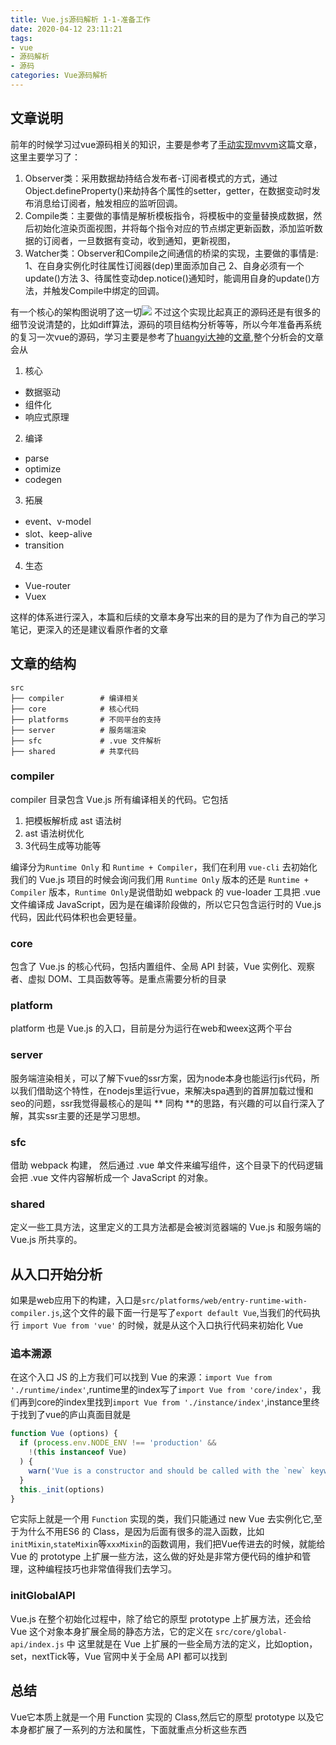 ```yaml
---
title: Vue.js源码解析 1-1-准备工作
date: 2020-04-12 23:11:21
tags:
- vue
- 源码解析
- 源码
categories: Vue源码解析
---
```


## 文章说明

前年的时候学习过vue源码相关的知识，主要是参考了[手动实现mvvm](https://github.com/DMQ/mvvm)这篇文章，这里主要学习了：
1. Observer类：采用数据劫持结合发布者-订阅者模式的方式，通过Object.defineProperty()来劫持各个属性的setter，getter，在数据变动时发布消息给订阅者，触发相应的监听回调。
2. Compile类：主要做的事情是解析模板指令，将模板中的变量替换成数据，然后初始化渲染页面视图，并将每个指令对应的节点绑定更新函数，添加监听数据的订阅者，一旦数据有变动，收到通知，更新视图，
3. Watcher类：Observer和Compile之间通信的桥梁的实现，主要做的事情是: 1、在自身实例化时往属性订阅器(dep)里面添加自己 2、自身必须有一个update()方法 3、待属性变动dep.notice()通知时，能调用自身的update()方法，并触发Compile中绑定的回调。

<!-- more -->

有一个核心的架构图说明了这一切![](https://cdn.liujiefront.com/images/vue-source/vue%E6%BA%90%E7%A0%81.png)
不过这个实现比起真正的源码还是有很多的细节没说清楚的，比如diff算法，源码的项目结构分析等等，所以今年准备再系统的复习一次vue的源码，学习主要是参考了[huangyi大神](https://github.com/ustbhuangyi)的[文章](https://github.com/ustbhuangyi/vue-analysis),整个分析会的文章会从
1. 核心
  - 数据驱动
  - 组件化
  - 响应式原理
2. 编译
  - parse
  - optimize
  - codegen
3. 拓展
  - event、v-model
  - slot、keep-alive
  - transition
4. 生态
  - Vue-router
  - Vuex

这样的体系进行深入，本篇和后续的文章本身写出来的目的是为了作为自己的学习笔记，更深入的还是建议看原作者的文章

## 文章的结构

```
src
├── compiler        # 编译相关 
├── core            # 核心代码 
├── platforms       # 不同平台的支持
├── server          # 服务端渲染
├── sfc             # .vue 文件解析
├── shared          # 共享代码
```
### compiler

compiler 目录包含 Vue.js 所有编译相关的代码。它包括
1. 把模板解析成 ast 语法树
2. ast 语法树优化
3. 3代码生成等功能等

编译分为`Runtime Only` 和 `Runtime + Compiler`，我们在利用 `vue-cli` 去初始化我们的 Vue.js 项目的时候会询问我们用 `Runtime Only` 版本的还是 `Runtime + Compiler` 版本，`Runtime Only`是说借助如 webpack 的 vue-loader 工具把 .vue 文件编译成 JavaScript，因为是在编译阶段做的，所以它只包含运行时的 Vue.js 代码，因此代码体积也会更轻量。

### core
包含了 Vue.js 的核心代码，包括内置组件、全局 API 封装，Vue 实例化、观察者、虚拟 DOM、工具函数等等。是重点需要分析的目录

### platform
platform 也是 Vue.js 的入口，目前是分为运行在web和weex这两个平台

### server
服务端渲染相关，可以了解下vue的ssr方案，因为node本身也能运行js代码，所以我们借助这个特性，在nodejs里运行vue，来解决spa遇到的首屏加载过慢和seo的问题，ssr我觉得最核心的是叫 ** 同构 **的思路，有兴趣的可以自行深入了解，其实ssr主要的还是学习思想。

### sfc
借助 webpack 构建， 然后通过 .vue 单文件来编写组件，这个目录下的代码逻辑会把 .vue 文件内容解析成一个 JavaScript 的对象。

### shared
定义一些工具方法，这里定义的工具方法都是会被浏览器端的 Vue.js 和服务端的 Vue.js 所共享的。

## 从入口开始分析

如果是web应用下的构建，入口是`src/platforms/web/entry-runtime-with-compiler.js`,这个文件的最下面一行是写了`export default Vue`,当我们的代码执行 `import Vue from 'vue'` 的时候，就是从这个入口执行代码来初始化 Vue

### 追本溯源

在这个入口 JS 的上方我们可以找到 Vue 的来源：`import Vue from './runtime/index'`,runtime里的index写了`import Vue from 'core/index'`，我们再到core的index里找到`import Vue from './instance/index'`,instance里终于找到了vue的庐山真面目就是
``` js
function Vue (options) {
  if (process.env.NODE_ENV !== 'production' &&
    !(this instanceof Vue)
  ) {
    warn('Vue is a constructor and should be called with the `new` keyword')
  }
  this._init(options)
}
```
它实际上就是一个用 `Function` 实现的类，我们只能通过 new Vue 去实例化它,至于为什么不用ES6 的 Class，是因为后面有很多的混入函数，比如`initMixin`,`stateMixin`等`xxxMixin`的函数调用，我们把Vue传进去的时候，就能给 Vue 的 prototype 上扩展一些方法，这么做的好处是非常方便代码的维护和管理，这种编程技巧也非常值得我们去学习。

### initGlobalAPI

Vue.js 在整个初始化过程中，除了给它的原型 prototype 上扩展方法，还会给 Vue 这个对象本身扩展全局的静态方法，它的定义在 `src/core/global-api/index.js` 中
这里就是在 Vue 上扩展的一些全局方法的定义，比如option，set，nextTick等，Vue 官网中关于全局 API 都可以找到

## 总结

Vue它本质上就是一个用 Function 实现的 Class,然后它的原型 prototype 以及它本身都扩展了一系列的方法和属性，下面就重点分析这些东西